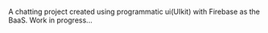 A chatting project created using programmatic ui(UIkit) with Firebase as the BaaS. Work in progress...